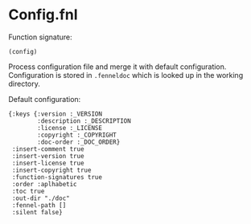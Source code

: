 # Config.fnl
Function signature:

```
(config)
```

Process configuration file and merge it with default configuration.
Configuration is stored in `.fenneldoc` which is looked up in the
working directory.

Default configuration:

``` fennel
{:keys {:version :_VERSION
        :description :_DESCRIPTION
        :license :_LICENSE
        :copyright :_COPYRIGHT
        :doc-order :_DOC_ORDER}
 :insert-comment true
 :insert-version true
 :insert-license true
 :insert-copyright true
 :function-signatures true
 :order :aplhabetic
 :toc true
 :out-dir "./doc"
 :fennel-path []
 :silent false}
```



<!-- Generated with Fenneldoc 0.0.5
     https://gitlab.com/andreyorst/fenneldoc -->
